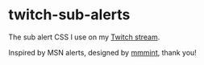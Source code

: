 # twitch-sub-alerts

The sub alert CSS I use on my [Twitch stream](https://twitch.tv/aiden).

Inspired by MSN alerts, designed by [mmmint](https://twitch.tv/mmmint), thank you!
